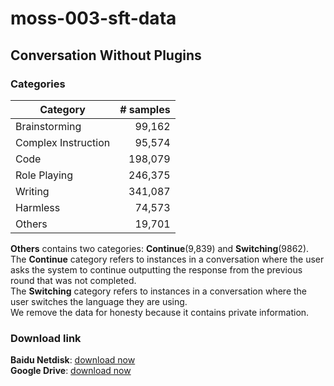 # moss-003-sft-data

## Conversation Without Plugins
### Categories
| Category             | \# samples |
|----------------------|-----------:|
| Brainstorming        | 99,162     |
| Complex Instruction  | 95,574     |
| Code                 | 198,079    |
| Role Playing         | 246,375    |
| Writing              | 341,087    |
| Harmless             | 74,573     |
| Others               | 19,701     |

**Others** contains two categories: **Continue**(9,839) and **Switching**(9862).  
The **Continue** category refers to instances in a conversation where the user asks the system to continue outputting the response from the previous round that was not completed.  
The **Switching** category refers to instances in a conversation where the user switches the language they are using.  
We remove the data for honesty because it contains private information.

### Download link
**Baidu Netdisk**: [download now](https://pan.baidu.com/s/1B6pyIAslfajJq_ohiMp87g?pwd=moss)  
**Google Drive**: [download now](https://drive.google.com/file/d/1pRA5ygGIAtEa18ENRV9gCXLt2z1wY50m/view?usp=share_link)  
